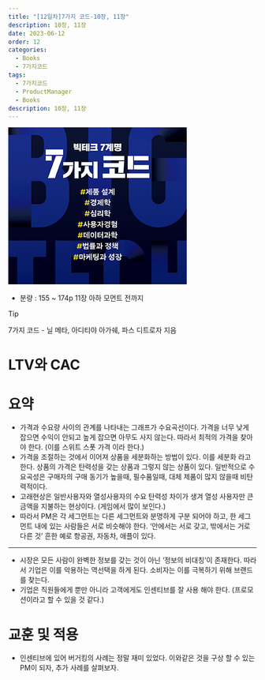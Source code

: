```yaml
---
title: "[12일차]7가지 코드-10장, 11장"
description: 10장, 11장
date: 2023-06-12
order: 12
categories:
  - Books
  - 7가지코드
tags:
  - 7가지코드
  - ProductManager
  - Books
description: 10장, 11장
---
```

![표지](./7code_img/Untitled.png)
- 분량 : 155 ~ 174p 11장 아하 모먼트 전까지

>[!tip]
>7가지 코드 - 닐 메타, 아디티야 아가쉐, 파스 디트로자 지음

# LTV와 CAC

# 요약

- 가격과 수요량 사이의 관계를 나타내는 그래프가 수요곡선이다. 
가격을 너무 낮게 잡으면 수익이 안되고 높게 잡으면 아무도 사지 않는다.  따라서 최적의 가격을 찾아야 한다. (이를 스위트 스폿 가격 이라 한다.)
- 가격을 조절하는 것에서 이어져 상품을 세분화하는 방법이 있다. 이를 세분화 라고 한다. 
상품의 가격은 탄력성을 갖는 상품과 그렇지 않는 상품이 있다. 
일반적으로 수요곡성은 구매자의 구매 동기가 높을때, 필수품일때, 대체 제품이 많지 않을때 비탄력적이다.
- 고래현상은 일반사용자와 열성사용자의 수요 탄력성 차이가 생겨 열성 사용자만 큰 금액을 지불하는 현상이다. (게임에서 많이 보인다.)
- 따라서 PM은 각 세그먼트는 다른 세그먼트와 분명하게 구분 되어야 하고, 한 세그먼트 내에 있는 사람들은 서로 비슷해야 한다. ‘안에서는 서로 갖고, 밖에서는 거로 다른 것’
흔한 예로 항공권, 자동차, 애플이 있다.

---

- 시장은 모든 사람이 완벽한 정보를 갖는 것이 아닌 ‘정보의 비대칭’이 존재한다. 
따라서 기업은 이를 악용하는 역선택을 하게 된다. 
소비자는 이를 극복하기 위해 브랜드를 찾는다.
- 기업은 직원들에게 뿐만 아니라 고객에게도 인센티브를 잘 사용 해야 한다. (프로모션이라고 할 수 있을 것 같다.)

# 교훈 및 적용

- 인센티브에 있어 버거킹의 사례는 정말 재미 있었다. 이와같은 것을 구상 할 수 있는 PM이 되자, 추가 사례를 살펴보자.
